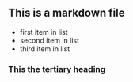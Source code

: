 ## This is a markdown file
* first item in list
* second item in list
* third item in list

### This the tertiary heading
